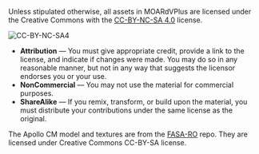Unless stipulated otherwise, all assets in MOARdVPlus are licensed under the Creative Commons with the [CC-BY-NC-SA 4.0](https://creativecommons.org/licenses/by-nc-sa/4.0/) license.

![CC-BY-NC-SA4](https://i.creativecommons.org/l/by-nc-sa/4.0/88x31.png)

* **Attribution** — You must give appropriate credit, provide a link to the license, and indicate if changes were made. You may do so in any reasonable manner, but not in any way that suggests the licensor endorses you or your use.
* **NonCommercial** — You may not use the material for commercial purposes.
* **ShareAlike** — If you remix, transform, or build upon the material, you must distribute your contributions under the same license as the original.

The Apollo CM model and textures are from the [FASA-RO](https://github.com/KSP-RO/FASA-RO) repo.  They are licensed under Creative Commons CC-BY-SA license.

